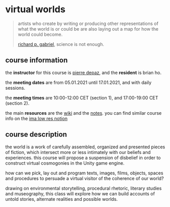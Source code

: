 # virtual worlds

> artists who create by writing or producing other representations of what the world is or could be are also laying out a map for how the world could become.
> 
> [richard p. gabriel](https://www.dreamsongs.com/), science is not enough.

## course information

the __instructor__ for this course is [pierre depaz](https://pierredepaz.net), and the __resident__ is brian ho.

the __meeting dates__ are from 05.01.2021 until 17.01.2021, and with daily sessions.

the __meeting times__ are 10:00-12:00 CET (section 1), and 17:00-19:00 CET (section 2).

the main __resources__ are the [wiki](https://github.com/periode/virtual-worlds/wiki/) and the [notes](https://periode.github.io/virtual-worlds). you can find similar course info on the [ima low res notion](https://www.notion.so/imalowres/Class-Virtual-Worlds-a3caeef2483c43f58c18e93bbf300129)

## course description

the world is a work of carefully assembled, organized and presented pieces of fiction, which intersect more or less intimately with our beliefs and experiences. this course will propose a suspension of disbelief in order to construct virtual cosmogonies in the Unity game engine.

how can we pick, lay out and program texts, images, films, objects, spaces and procedures to persuade a virtual visitor of the coherence of our world?

drawing on environmental storytelling, procedural rhetoric, literary studies and museography, this class will explore how we can build accounts of untold stories, alternate realities and possible worlds.
